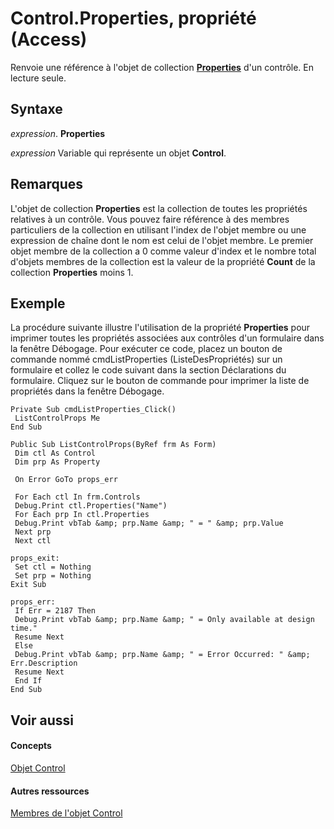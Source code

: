 
# Control.Properties, propriété (Access)

Renvoie une référence à l'objet de collection **[Properties](7e888aad-e783-dfc5-46df-9d92c89cfc35.md)** d'un contrôle. En lecture seule.


## Syntaxe

 _expression_. **Properties**

 _expression_ Variable qui représente un objet **Control**.


## Remarques

L'objet de collection  **Properties** est la collection de toutes les propriétés relatives à un contrôle. Vous pouvez faire référence à des membres particuliers de la collection en utilisant l'index de l'objet membre ou une expression de chaîne dont le nom est celui de l'objet membre. Le premier objet membre de la collection a 0 comme valeur d'index et le nombre total d'objets membres de la collection est la valeur de la propriété **Count** de la collection **Properties** moins 1.


## Exemple

La procédure suivante illustre l'utilisation de la propriété  **Properties** pour imprimer toutes les propriétés associées aux contrôles d'un formulaire dans la fenêtre Débogage. Pour exécuter ce code, placez un bouton de commande nommé cmdListProperties (ListeDesPropriétés) sur un formulaire et collez le code suivant dans la section Déclarations du formulaire. Cliquez sur le bouton de commande pour imprimer la liste de propriétés dans la fenêtre Débogage.


```
Private Sub cmdListProperties_Click() 
 ListControlProps Me 
End Sub 
 
Public Sub ListControlProps(ByRef frm As Form) 
 Dim ctl As Control 
 Dim prp As Property 
 
 On Error GoTo props_err 
 
 For Each ctl In frm.Controls 
 Debug.Print ctl.Properties("Name") 
 For Each prp In ctl.Properties 
 Debug.Print vbTab &amp; prp.Name &amp; " = " &amp; prp.Value 
 Next prp 
 Next ctl 
 
props_exit: 
 Set ctl = Nothing 
 Set prp = Nothing 
Exit Sub 
 
props_err: 
 If Err = 2187 Then 
 Debug.Print vbTab &amp; prp.Name &amp; " = Only available at design time." 
 Resume Next 
 Else 
 Debug.Print vbTab &amp; prp.Name &amp; " = Error Occurred: " &amp; Err.Description 
 Resume Next 
 End If 
End Sub
```


## Voir aussi


#### Concepts


[Objet Control](ce2362e5-4390-590e-06c0-6f27e8d988cd.md)
#### Autres ressources


[Membres de l'objet Control](c6f2ed0f-f8e1-d56e-22a5-a365b64b7754.md)